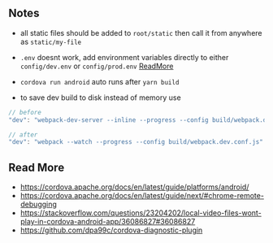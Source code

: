 ## Notes

- all static files should be added to `root/static` then call it from anywhere as
`static/my-file`

- `.env` doesnt work, add environment variables directly to either `config/dev.env` or `config/prod.env` [ReadMore](https://github.com/vuejs-templates/webpack/issues/1410)

- `cordova run android` auto runs after `yarn build`

- to save dev build to disk instead of memory use
```js
// before
"dev": "webpack-dev-server --inline --progress --config build/webpack.dev.conf.js"

// after
"dev": "webpack --watch --progress --config build/webpack.dev.conf.js"
```

## Read More

- https://cordova.apache.org/docs/en/latest/guide/platforms/android/
- https://cordova.apache.org/docs/en/latest/guide/next/#chrome-remote-debugging
- https://stackoverflow.com/questions/23204202/local-video-files-wont-play-in-cordova-android-app/36086827#36086827
- https://github.com/dpa99c/cordova-diagnostic-plugin
